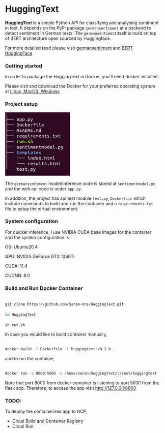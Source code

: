 # HuggingText

**HuggingText** is a simple Python API for classifying and analysing sentiment in text. It depends on the PyPi package `germansentiment` at a backend to detect sentiment in German texts. The `germansentiment`itself is build on top of BERT architecture open sourced by Huggingface. 

For more detailed read please visit [germansentiment](https://pypi.org/project/germansentiment/) and [BERT HuggingFace](https://huggingface.co/transformers/model_doc/bert.html)     

### Getting started

In order to package the HuggingText in Docker, you'll need docker installed.

Please visit and download the Docker for your preferred operating system at [Linux, MacOS, Windows](https://docs.docker.com/get-started/)

### Project setup

![HUggingText directory tree](./imgs/tree.png)

The `germansentiment` model/inference code is stored at `sentimentmodel.py` and the web api code is under `app.py`.

In addition, the project has api test module `test.py`, `Dockerfile` which include commands to build and run the container and a `requirements.txt` file to setup the virtual environment.

### System configuration

For quicker inference, I use NVIDIA CUDA base images for the container and the system configuration is

OS: Ubuntu20.4

GPU: NVIDIA GeForce GTX 1060Ti

CUDA: 11.4

CUDNN: 8.0

### Build and Run Docker Container

```sh

git clone https://github.com/Saran-nns/HuggingText.git

cd HuggingText

sh run.sh

```

In case you would like to build container manually,

```sh

docker build -f Dockerfile -t huggingtext:v0.1.0 .

```
and to run the container,

```sh

docker run -p 8000:5000 -v /home/saran/huggingtext/:/root/huggingtext -ti huggingtext:v0.1.0 /bin/bash -c "cd /root/huggingtext/ && source activate huggingtext && python app.py" 

``` 
Note that port 8000 from docker container is listening to port 5000 from the flask app. Therefore, to access the app visit http://127.0.0.1:8000

### TODO:

To deploy the containerized app to GCP,
  - Cloud Build and Container Registry
  - Cloud Run
